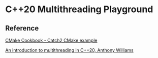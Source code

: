 # C++20 Multithreading Playground

## Reference

[CMake Cookbook - Catch2 CMake example](https://github.com/dev-cafe/cmake-cookbook/blob/master/chapter-04/recipe-02/cxx-example/CMakeLists.txt)

[An introduction to multithreading in C++20, Anthony Williams](https://meetingcpp.com/mcpp/slides/2022/introduction_to_multithreading_cpp204850.pdf)
